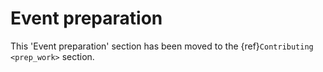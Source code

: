 # Event preparation

This 'Event preparation' section has been moved to the {ref}`Contributing <prep_work>` section.

